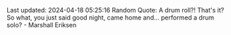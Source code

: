 Last updated: 2024-04-18 05:25:16
Random Quote: A drum roll?! That's it? So what, you just said good night, came home and... performed a drum solo? - Marshall Eriksen